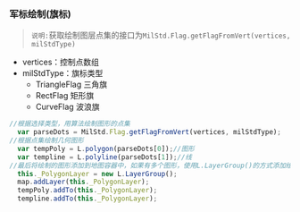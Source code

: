 ### 军标绘制(旗标)
> `说明:`获取绘制图层点集的接口为`MilStd.Flag.getFlagFromVert(vertices, milStdType)`
* vertices：控制点数组
* milStdType：旗标类型
  + TriangleFlag 三角旗
  + RectFlag 矩形旗
  + CurveFlag 波浪旗

```javascript
//根据选择类型，用算法绘制图形的点集
  var parseDots = MilStd.Flag.getFlagFromVert(vertices, milStdType);
//根据点集绘制几何图形
  var tempPoly = L.polygon(parseDots[0]);//图形
  var templine = L.polyline(parseDots[1]);//线
//最后将绘制的图形添加到地图容器中，如果有多个图形，使用L.LayerGroup()的方式添加绘制图层，便于绘制图层管理
  this._PolygonLayer = new L.LayerGroup();
  map.addLayer(this._PolygonLayer);
  tempPoly.addTo(this._PolygonLayer);
  templine.addTo(this._PolygonLayer);
``` 
